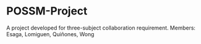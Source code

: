 # POSSM-Project
A project developed for three-subject collaboration requirement. Members: Esaga, Lomiguen, Quiñones, Wong
